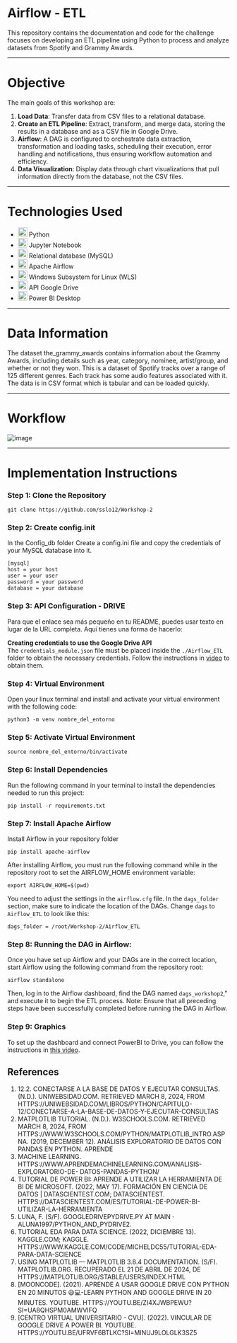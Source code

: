 # Airflow - ETL
This repository contains the documentation and code for the challenge focuses on developing an ETL pipeline using Python to process and analyze datasets from Spotify and Grammy Awards.
***
# Objective
The main goals of this workshop are:

1. **Load Data**: Transfer data from CSV files to a relational database.
2. **Create an ETL Pipeline**: Extract, transform, and merge data, storing the results in a database and as a CSV file in Google Drive.
3. **Airflow**: A DAG is configured to orchestrate data extraction, transformation and loading tasks, scheduling their execution, error handling and notifications, thus ensuring workflow automation and efficiency.
4. **Data Visualization**: Display data through chart visualizations that pull information directly from the database, not the CSV files.
***
# Technologies Used
  * <img src="https://github.com/sslo12/Workshop-1-ETL/assets/115416417/b23a91ab-151a-4dd8-b421-fc87111e3481" alt="Looker Studio" width="21px" height="21px"> Python
  * <img src="https://cdn.icon-icons.com/icons2/2667/PNG/512/jupyter_app_icon_161280.png" alt="Looker Studio" width="21px" height="21px"> Jupyter Notebook
  * <img src="https://cdn.icon-icons.com/icons2/2415/PNG/512/mysql_original_wordmark_logo_icon_146417.png" alt="Looker Studio" width="21px" height="21px"> Relational database (MySQL)
  * <img src="https://github.com/sslo12/Workshop-2/assets/115416417/dfa7c841-a14b-4638-9c9e-cff8738a2ab0" alt="Apache Airflow" width="21px" height="21px"> Apache Airflow
  * <img src="https://github.com/sslo12/Workshop-2/assets/115416417/6a50f962-c6b1-4d2f-bc2c-23e5f2c55fe2" alt="Windows Subsystem for Linux (WLS)" width="21px" height="21px"> Windows Subsystem for Linux (WLS)
  * <img src="https://github.com/sslo12/Workshop-2/assets/115416417/1bf9fb63-bf67-41a8-a79b-08cc4a12b342" alt="API Google Drive" width="21px" height="21px"> API Google Drive
  * <img src="https://i.pinimg.com/736x/7a/f2/1e/7af21eaf89a449831a1e12d640b54fae.jpg" alt="Looker Studio" width="21px" height="21px"> Power BI Desktop
***
# Data Information
The dataset the_grammy_awards contains information about the Grammy Awards, including details such as year, category, nominee, artist/group, and whether or not they won.
This is a dataset of Spotify tracks over a range of 125 different genres. Each track has some audio features associated with it. The data is in CSV format which is tabular and can be loaded quickly.
***
# Workflow
![image](https://github.com/sslo12/Workshop-2/assets/115416417/bdfdcc6a-434b-4d2c-ba7f-b7a6e3d90e36)
***

# Implementation Instructions
### Step 1: Clone the Repository
    git clone https://github.com/sslo12/Workshop-2

### Step 2: Create config.init
In the Config_db folder Create a config.ini file and copy the credentials of your MySQL database into it.
  ```
  [mysql]
host = your host
user = your user
password = your password
database = your database
  ```
### Step 3: API Configuration - DRIVE
Para que el enlace sea más pequeño en tu README, puedes usar texto en lugar de la URL completa. Aquí tienes una forma de hacerlo:

**Creating credentials to use the Google Drive API**  
The `credentials_module.json` file must be placed inside the `./Airflow_ETL` folder to obtain the necessary credentials. 
Follow the instructions in [video](https://www.youtube.com/watch?v=ZI4XjwbpEwU) to obtain them.

### Step 4: Virtual Environment
Open your linux terminal and install and activate your virtual environment with the following code:
```
python3 -m venv nombre_del_entorno
```
### Step 5: Activate Virtual Environment
```
source nombre_del_entorno/bin/activate
```
### Step 6: Install Dependencies
Run the following command in your terminal to install the dependencies needed to run this project:
```
pip install -r requirements.txt
```
### Step 7: Install Apache Airflow
Install Airflow in your repository folder
```
pip install apache-airflow
```

After installing Airflow, you must run the following command while in the repository root to set the AIRFLOW_HOME environment variable:
```
export AIRFLOW_HOME=$(pwd)
```

You need to adjust the settings in the `airflow.cfg` file. In the `dags_folder` section, make sure to indicate the location of the DAGs. Change `dags` to `Airflow_ETL` to look like this:
```
dags_folder = /root/Workshop-2/Airflow_ETL
```
### Step 8: Running the DAG in Airflow:
Once you have set up Airflow and your DAGs are in the correct location, start Airflow using the following command from the repository root:
```
airflow standalone
```
Then, log in to the Airflow dashboard, find the DAG named `dags_workshop2`," and execute it to begin the ETL process.
Note: Ensure that all preceding steps have been successfully completed before running the DAG in Airflow.

### Step 9: Graphics
To set up the dashboard and connect PowerBI to Drive, you can follow the instructions in [this video](https://www.youtube.com/watch?v=ufrVf6BTLKc&t=359s).

## References
1.	12.2. CONECTARSE A LA BASE DE DATOS Y EJECUTAR CONSULTAS. (N.D.). UNIWEBSIDAD.COM. RETRIEVED MARCH 8, 2024, FROM HTTPS://UNIWEBSIDAD.COM/LIBROS/PYTHON/CAPITULO-12/CONECTARSE-A-LA-BASE-DE-DATOS-Y-EJECUTAR-CONSULTAS
2.	MATPLOTLIB TUTORIAL. (N.D.). W3SCHOOLS.COM. RETRIEVED MARCH 8, 2024, FROM HTTPS://WWW.W3SCHOOLS.COM/PYTHON/MATPLOTLIB_INTRO.ASP NA. (2019, DECEMBER 12). ANÁLISIS EXPLORATORIO DE DATOS CON PANDAS EN PYTHON. APRENDE 
3.	MACHINE LEARNING. HTTPS://WWW.APRENDEMACHINELEARNING.COM/ANALISIS-EXPLORATORIO-DE- DATOS-PANDAS-PYTHON/
4.	TUTORIAL DE POWER BI: APRENDE A UTILIZAR LA HERRAMIENTA DE BI DE MICROSOFT. (2022, MAY 17). FORMACIÓN EN CIENCIA DE DATOS | DATASCIENTEST.COM; DATASCIENTEST. HTTPS://DATASCIENTEST.COM/ES/TUTORIAL-DE-POWER-BI-UTILIZAR-LA-HERRAMIENTA
5.	LUNA, F. (S/F). GOOGLEDRIVEPYDRIVE.PY AT MAIN · ALUNA1997/PYTHON_AND_PYDRIVE2.
6.	TUTORIAL EDA PARA DATA SCIENCE. (2022, DICIEMBRE 13). KAGGLE.COM; KAGGLE. HTTPS://WWW.KAGGLE.COM/CODE/MICHELDC55/TUTORIAL-EDA-PARA-DATA-SCIENCE
7.	USING MATPLOTLIB — MATPLOTLIB 3.8.4 DOCUMENTATION. (S/F). MATPLOTLIB.ORG. RECUPERADO EL 21 DE ABRIL DE 2024, DE HTTPS://MATPLOTLIB.ORG/STABLE/USERS/INDEX.HTML
8.	[MOONCODE]. (2021). APRENDE A USAR GOOGLE DRIVE CON PYTHON EN 20 MINUTOS 😃💻-LEARN PYTHON AND GOOGLE DRIVE IN 20 MINUTES. YOUTUBE. HTTPS://YOUTU.BE/ZI4XJWBPEWU?SI=UA8QHSPM0AMWVIFQ
9.	[CENTRO VIRTUAL UNIVERSITARIO - CVU]. (2022). VINCULAR DE GOOGLE DRIVE A POWER BI. YOUTUBE. HTTPS://YOUTU.BE/UFRVF6BTLKC?SI=MINUJ9LOLGLK3SZ5
